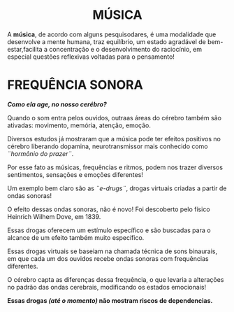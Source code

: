 <DOCTYPE html>
<html lang=¨pt-br¨>

<head>
   <meta charset=¨UTF-8¨>
 
 <body>
   <h1 style="text-align: center">MÚSICA</h1>

   <p>A <strong>música</strong>, de acordo com alguns pesquisodares, é uma modalidade que desenvolve a mente humana, traz equilíbrio,
    um estado agradável de bem-estar,facilita a concentração e o desenvolvimento do raciocínio, em especial questões reflexivas voltadas para o pensamento!</p>

   <h1>FREQUÊNCIA SONORA</h1>

   <p><em><strong>Como ela age, no nosso cerébro?</strong></em></p>

   <p>Quando o som entra pelos ouvidos, outraas áreas do cérebro também são ativadas: movimento, memória, atenção, emoção.</p>
   <p>Diversos estudos já mostraram que a música pode ter efeitos positivos no cérebro liberando dopamina, neurotransmissor mais conhecido como <em>¨hormônio do             prazer¨</em>.</p>
   <p>Por esse fato as músicas, frequências e ritmos, podem nos trazer diversos sentimentos, sensações e emoções diferentes!</p>

   <p>Um exemplo bem claro são as <em>¨e-drugs¨</em>, drogas virtuais criadas a partir de ondas sonoras!</p>
   <p>O efeito dessas ondas sonoras, não é novo! Foi descoberto pelo físico Heinrich Wilhem Dove, em 1839.</p>

   <p>Essas drogas oferecem um estímulo específico e são buscadas para o alcance de um efeito também muito específico.</p>
   <p>Essas drogas virtuais se baseiam na chamada técnica de sons binaurais, em que cada um dos ouvidos recebe ondas sonoras com frequências diferentes.</p>
   <p>O cérebro capta as diferenças dessa frequência, o que levaria a alterações no padrão das ondas cerebrais, modificando os estados emocionais!</p>

   <p><strong>Essas drogas <em>(até o momento)</em> não mostram riscos de dependencias.</strong></p>
   </body>
</html>
